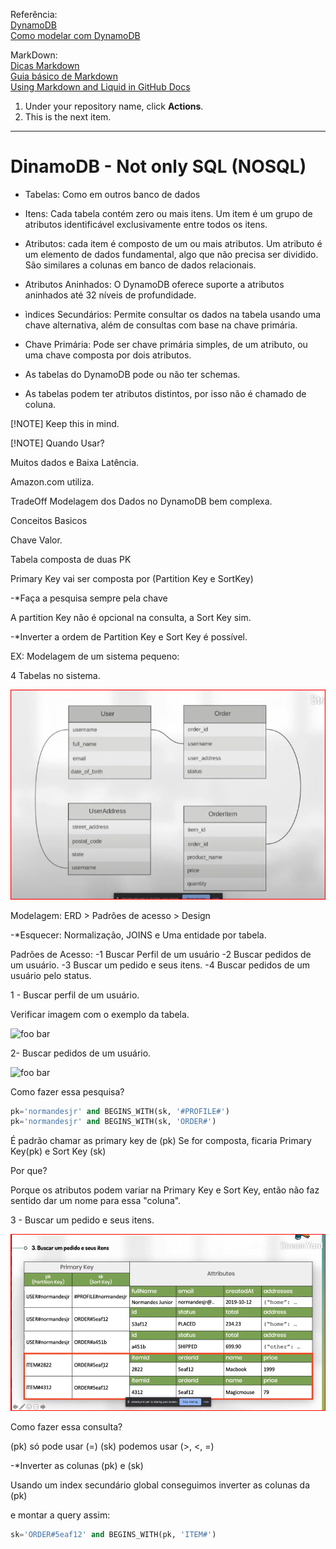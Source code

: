 
Referência: 
<br>
[DynamoDB](https://www.youtube.com/watch?v=kSnpuKr3Ajw  "DynamoDB"   )
<br>
[Como modelar com DynamoDB](https://www.youtube.com/watch?v=bTLoK2eHwi4  "Como modelar com DynamoDB"   )

MarkDown:
<br>
[Dicas Markdown](https://docs.github.com/pt/get-started/writing-on-github/working-with-advanced-formatting/creating-and-highlighting-code-blocks  "Dicas Markdown"   )
<br>
[Guia básico de Markdown](https://docs.pipz.com/central-de-ajuda/learning-center/guia-basico-de-markdown#open  "Guia básico de Markdown"   )
<br>
[Using Markdown and Liquid in GitHub Docs](https://docs.github.com/en/contributing/writing-for-github-docs/using-markdown-and-liquid-in-github-docs)


1. Under your repository name, click **Actions**.
1. This is the next item.

----

# DinamoDB - Not only SQL (NOSQL)



* Tabelas: Como em outros banco de dados

* Itens: Cada tabela contém zero ou mais itens. Um item é um grupo de atributos identificável exclusivamente entre todos os itens.

* Atributos: cada item é composto de um ou mais atributos. Um atributo é um elemento de dados fundamental, algo que não precisa ser dividido. São similares a colunas em banco de  dados relacionais.

* Atributos Aninhados: O DynamoDB oferece suporte a atributos aninhados até 32 níveis de profundidade.

* ìndices Secundários: Permite consultar os dados na tabela usando uma chave alternativa, além de consultas com base na chave primária.

* Chave Primária: Pode ser chave primária simples, de um atributo, ou uma chave composta por dois atributos.

* As tabelas do DynamoDB pode ou não ter schemas.

* As tabelas podem ter atributos distintos, por isso não é chamado de coluna.


[!NOTE] Keep this in mind.

[!NOTE] Quando Usar?

Muitos dados e Baixa Latência.

Amazon.com utiliza.

TradeOff
Modelagem dos Dados no DynamoDB bem complexa.

Conceitos Basicos

Chave Valor.

Tabela composta de duas PK

Primary Key vai ser composta por (Partition Key e SortKey)

-*Faça a pesquisa sempre pela chave

A partition Key não é opcional na consulta, a Sort Key sim.

-*Inverter a ordem de Partition Key e Sort Key é possível.

EX: Modelagem de um sistema pequeno:

4 Tabelas no sistema.

![foo bar](Imagens/Modelagem%20de%20um%20sistema%20pequeno.png "Sistema pequeno")


Modelagem: ERD > Padrões de acesso > Design

-*Esquecer: Normalização, JOINS e Uma entidade por tabela.

Padrões de Acesso:
-1 Buscar Perfil de um usuário
-2 Buscar pedidos de um usuário.
-3 Buscar um pedido e seus itens.
-4 Buscar pedidos de um usuário pelo status.


1 - Buscar perfil de um usuário.

Verificar imagem com o exemplo da tabela.

![foo bar](Imagens/Buscar%20perfil%20de%20um%20usuário.png  "Perfil de Usuário"   )

2- Buscar pedidos de um usuário.

![foo bar](Imagens/Buscar%20pedidos%20de%20um%20usuário.png  "Pedido de um Usuário"   )

Como fazer essa pesquisa?

```sql
pk='normandesjr' and BEGINS_WITH(sk, '#PROFILE#')
pk='normandesjr' and BEGINS_WITH(sk, 'ORDER#')
```

É padrão chamar as primary key de (pk) 
Se for composta, ficaria Primary Key(pk) e Sort Key (sk)

Por que?

Porque os atributos podem variar na Primary Key e Sort Key, então não faz sentido dar um nome para essa "coluna".

3 - Buscar um pedido e seus itens.

![foo bar](Imagens/Buscar%20um%20pedido%20e%20seus%20itens.png  "Pedido e os Itens"   )



Como fazer essa consulta?

(pk) só pode usar (=)
(sk) podemos usar (>, <, =)

-*Inverter as colunas (pk) e (sk)

Usando um index secundário global conseguimos inverter as colunas da (pk)

e montar a query assim:

```sql
sk='ORDER#5eaf12' and BEGINS_WITH(pk, 'ITEM#')
```

